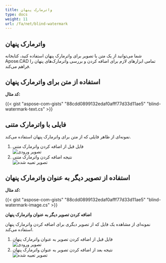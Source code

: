 ```yaml
---
title: واترمارک پنهان
type: docs
weight: 11
url: /fa/net/blind-watermark
---
```


## **واترمارک پنهان**

شما می‌توانید از یک متن یا تصویر برای واترمارک پنهان استفاده کنید، کتابخانه Apose.CAD تمامی ابزارهای لازم برای اضافه کردن و بررسی واترمارک‌های پنهان را فراهم می‌کند.

## **استفاده از متن برای واترمارک پنهان**

**کد مثال:**

{{< gist "aspose-com-gists" "88cdd0899132edaf0afff77d33d11ae5" "blind-watermark-text.cs" >}}

## **فایلی با واترمارک متنی**

نمونه‌ای از ظاهر فایلی که از متن برای واترمارک پنهان استفاده می‌کند.

1. فایل قبل از اضافه کردن واترمارک متنی<br>
![تصویر ورودی](/_assets/guide/blind-watermark/Tyrannosaurus.dxf_input.png)<br>
1. نتیجه اضافه کردن واترمارک متنی<br>
![تصویر تعبیه شده](/_assets/guide/blind-watermark/Tyrannosaurus.dxf_embedded.png)

## **استفاده از تصویر دیگر به عنوان واترمارک پنهان**

**کد مثال:**

{{< gist "aspose-com-gists" "88cdd0899132edaf0afff77d33d11ae5" "blind-watermark-image.cs" >}}

**اضافه کردن تصویر دیگر به عنوان واترمارک پنهان**

نمونه‌ای از مشاهده یک فایل که از تصویر دیگری برای اضافه کردن واترمارک پنهان استفاده می‌کند.

1. فایل قبل از اضافه کردن تصویر به عنوان واترمارک پنهان<br>
![تصویر ورودی](/_assets/guide/blind-watermark/robot_handling_cell.dwg_input.png)<br>
1. نتیجه بعد از اضافه کردن تصویر به عنوان واترمارک پنهان<br>
![تصویر تعبیه شده](/_assets/guide/blind-watermark/robot_handling_cell.dwg_embedded.png)
